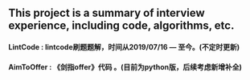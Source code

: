 ## This project is a summary of interview experience, including code, algorithms, etc.

#### LintCode :  lintcode刷题题解，时间从2019/07/16 — 至今。(不定时更新)

#### AimToOffer : 《剑指offer》代码 。(目前为python版，后续考虑新增补全)